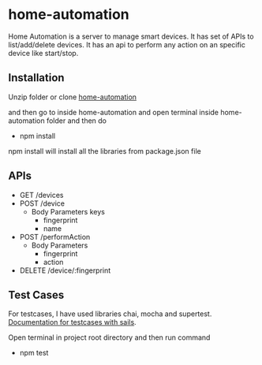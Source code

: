 # home-automation

Home Automation is a server to manage smart devices. It has set of APIs to list/add/delete devices. It has an api to perform any action on an specific device like start/stop.

## Installation

Unzip folder or clone [home-automation](https://github.com/shushmit-yadav/home_automation.git)

and then go to inside home-automation and open terminal inside home-automation folder and then do

+ npm install

npm install will install all the libraries from package.json file

## APIs
+ GET /devices
+ POST /device
     + Body Parameters keys
        + fingerprint
        + name
+ POST /performAction
     + Body Parameters
        + fingerprint
        + action
+ DELETE /device/:fingerprint

## Test Cases
For testcases, I have used libraries chai, mocha and supertest. [Documentation for testcases with sails](https://sailsjs.com/documentation/concepts/testing).

Open terminal in project root directory and then run command
+ npm test